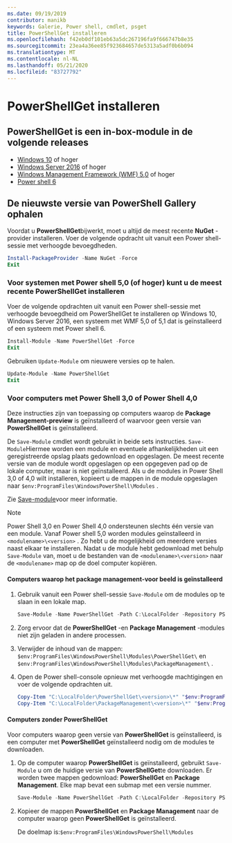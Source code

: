 ```yaml
---
ms.date: 09/19/2019
contributor: manikb
keywords: Galerie, Power shell, cmdlet, psget
title: PowerShellGet installeren
ms.openlocfilehash: f42eb0df101eb63a5dc267196fa9f666747b8e35
ms.sourcegitcommit: 23ea4a36ee85f923684657de5313a5adf0b6b094
ms.translationtype: MT
ms.contentlocale: nl-NL
ms.lasthandoff: 05/21/2020
ms.locfileid: "83727792"
---
```

# <a name="installing-powershellget"></a>PowerShellGet installeren

## <a name="powershellget-is-an-in-box-module-in-the-following-releases"></a>PowerShellGet is een in-box-module in de volgende releases

- [Windows 10](https://www.microsoft.com/windows) of hoger
- [Windows Server 2016](/windows-server/windows-server) of hoger
- [Windows Management Framework (WMF) 5,0](https://www.microsoft.com/download/details.aspx?id=50395) of hoger
- [Power shell 6](https://github.com/PowerShell/PowerShell/releases)

## <a name="get-the-latest-version-from-powershell-gallery"></a>De nieuwste versie van PowerShell Gallery ophalen

Voordat u **PowerShellGet**bijwerkt, moet u altijd de meest recente **NuGet** -provider installeren. Voer de volgende opdracht uit vanuit een Power shell-sessie met verhoogde bevoegdheden.

```powershell
Install-PackageProvider -Name NuGet -Force
Exit
```

### <a name="for-systems-with-powershell-50-or-newer-you-can-install-the-latest-powershellget"></a>Voor systemen met Power shell 5,0 (of hoger) kunt u de meest recente PowerShellGet installeren

Voer de volgende opdrachten uit vanuit een Power shell-sessie met verhoogde bevoegdheid om PowerShellGet te installeren op Windows 10, Windows Server 2016, een systeem met WMF 5,0 of 5,1 dat is geïnstalleerd of een systeem met Power shell 6.

```powershell
Install-Module -Name PowerShellGet -Force
Exit
```

Gebruiken `Update-Module` om nieuwere versies op te halen.

```powershell
Update-Module -Name PowerShellGet
Exit
```

### <a name="for-computers-running-powershell-30-or-powershell-40"></a>Voor computers met Power Shell 3,0 of Power Shell 4,0

Deze instructies zijn van toepassing op computers waarop de **Package Management-preview** is geïnstalleerd of waarvoor geen versie van **PowerShellGet** is geïnstalleerd.

De `Save-Module` cmdlet wordt gebruikt in beide sets instructies. `Save-Module`Hiermee worden een module en eventuele afhankelijkheden uit een geregistreerde opslag plaats gedownload en opgeslagen. De meest recente versie van de module wordt opgeslagen op een opgegeven pad op de lokale computer, maar is niet geïnstalleerd. Als u de modules in Power Shell 3,0 of 4,0 wilt installeren, kopieert u de mappen in de module opgeslagen naar `$env:ProgramFiles\WindowsPowerShell\Modules` .

Zie [Save-module](/powershell/module/PowershellGet/Save-Module)voor meer informatie.

> [!NOTE]
> Power Shell 3,0 en Power Shell 4,0 ondersteunen slechts één versie van een module. Vanaf Power shell 5,0 worden modules geïnstalleerd in `<modulename>\<version>` . Zo hebt u de mogelijkheid om meerdere versies naast elkaar te installeren. Nadat u de module hebt gedownload met behulp `Save-Module` van, moet u de bestanden van de `<modulename>\<version>` naar de `<modulename>` map op de doel computer kopiëren.

#### <a name="computers-with-the-packagemanagement-preview-installed"></a>Computers waarop het package management-voor beeld is geïnstalleerd

1. Gebruik vanuit een Power shell-sessie `Save-Module` om de modules op te slaan in een lokale map.

   ```powershell
   Save-Module -Name PowerShellGet -Path C:\LocalFolder -Repository PSGallery
   ```

1. Zorg ervoor dat de **PowerShellGet** -en **Package Management** -modules niet zijn geladen in andere processen.
1. Verwijder de inhoud van de mappen: `$env:ProgramFiles\WindowsPowerShell\Modules\PowerShellGet\` en `$env:ProgramFiles\WindowsPowerShell\Modules\PackageManagement\` .
1. Open de Power shell-console opnieuw met verhoogde machtigingen en voer de volgende opdrachten uit.

   ```powershell
   Copy-Item "C:\LocalFolder\PowerShellGet\<version>\*" "$env:ProgramFiles\WindowsPowerShell\Modules\PowerShellGet\" -Recurse -Force
   Copy-Item "C:\LocalFolder\PackageManagement\<version>\*" "$env:ProgramFiles\WindowsPowerShell\Modules\PackageManagement\" -Recurse -Force
   ```

#### <a name="computers-without-powershellget"></a>Computers zonder PowerShellGet

Voor computers waarop geen versie van **PowerShellGet** is geïnstalleerd, is een computer met **PowerShellGet** geïnstalleerd nodig om de modules te downloaden.

1. Op de computer waarop **PowerShellGet** is geïnstalleerd, gebruikt `Save-Module` u om de huidige versie van **PowerShellGet**te downloaden. Er worden twee mappen gedownload: **PowerShellGet** en **Package Management**. Elke map bevat een submap met een versie nummer.

   ```powershell
   Save-Module -Name PowerShellGet -Path C:\LocalFolder -Repository PSGallery
   ```

1. Kopieer de mappen **PowerShellGet** en **Package Management** naar de computer waarop geen **PowerShellGet** is geïnstalleerd.

   De doelmap is:`$env:ProgramFiles\WindowsPowerShell\Modules`
